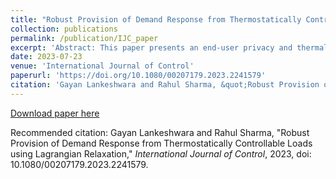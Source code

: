 ```yaml
---
title: "Robust Provision of Demand Response from Thermostatically Controllable Loads using Lagrangian Relaxation"
collection: publications
permalink: /publication/IJC_paper
excerpt: 'Abstract: This paper presents an end-user privacy and thermal comfort preserving approach for residential thermostatically controllable loads (TCLs) to provide demand response (DR) in grid services under uncertainties. Unlike the standard approach whereby a central utility-level control is used to control end-users loads, this paper splits the control effort between a central coordinating controller and local robust controllers. The Lagrangian relaxation (LR) method is applied by relaxing the power tracking constraint to obtain a hierarchical control framework with a local controller at each household level and a coordinating controller at the central utility level. Household-level local controllers are based on robust model predictive control (MPC) that relies on minimum household-specific information while accounting for thermal model parameter uncertainties and forecast errors associated with exogenous inputs. Considering inverter-type air conditioners as the TCL, the approach is validated using a practical signal corresponding to the Australian Energy Market Operator. The results demonstrate that accurate tracking of the load set-point signal can be achieved under a considerable range of uncertainties while preserving thermal comfort for end-users. Furthermore, the proposed DR scheme is computationally tractable and robust for real-world implementation.'
date: 2023-07-23
venue: 'International Journal of Control'
paperurl: 'https://doi.org/10.1080/00207179.2023.2241579'
citation: 'Gayan Lankeshwara and Rahul Sharma, &quot;Robust Provision of Demand Response from Thermostatically Controllable Loads using Lagrangian Relaxation,&quot; <i> International Journal of Control</i>, 2023, doi: 10.1080/00207179.2023.2241579.'
---
```


[Download paper here](http://academicpages.github.io/files/IJC_2023_accepted_paper.pdf)

Recommended citation: Gayan Lankeshwara and Rahul Sharma, "Robust Provision of Demand Response from Thermostatically Controllable Loads using Lagrangian Relaxation," <i>International Journal of Control</i>, 2023, doi: 10.1080/00207179.2023.2241579.


